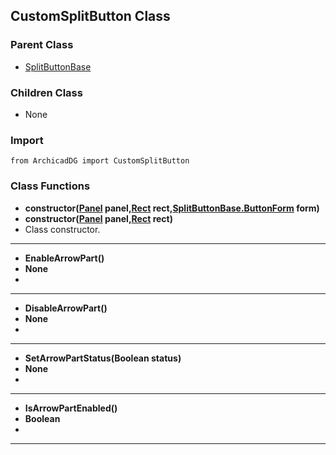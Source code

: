 ## CustomSplitButton Class

### Parent Class
* [SplitButtonBase](SplitButtonBase.md)

### Children Class
* None

### Import
```
from ArchicadDG import CustomSplitButton
``` 

### Class Functions

* **constructor([Panel](../m_panel/Panel.md) panel,[Rect](../Rect.md) rect,[SplitButtonBase.ButtonForm](SplitButtonBase_ButtonForm.md) form)**
* **constructor([Panel](../m_panel/Panel.md) panel,[Rect](../Rect.md) rect)**
* Class constructor.
-----

* **EnableArrowPart()**
* **None**
* 
-----

* **DisableArrowPart()**
* **None**
* 
-----

* **SetArrowPartStatus(Boolean status)**
* **None**
* 
-----

* **IsArrowPartEnabled()**
* **Boolean**
* 
-----
